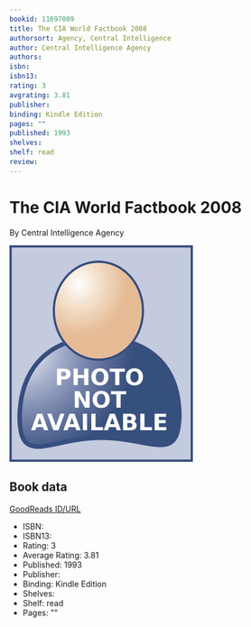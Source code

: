 ```yaml
---
bookid: 11697009
title: The CIA World Factbook 2008
authorsort: Agency, Central Intelligence
author: Central Intelligence Agency
authors: 
isbn: 
isbn13: 
rating: 3
avgrating: 3.81
publisher: 
binding: Kindle Edition
pages: ""
published: 1993
shelves: 
shelf: read
review: 
---
```


# The CIA World Factbook 2008

By Central Intelligence Agency

![](../../assets/no-picture-available.png)

## Book data

[GoodReads ID/URL](https://www.goodreads.com/book/show/11697009)

- ISBN: 
- ISBN13: 
- Rating: 3
- Average Rating: 3.81
- Published: 1993
- Publisher: 
- Binding: Kindle Edition
- Shelves: 
- Shelf: read
- Pages: ""

